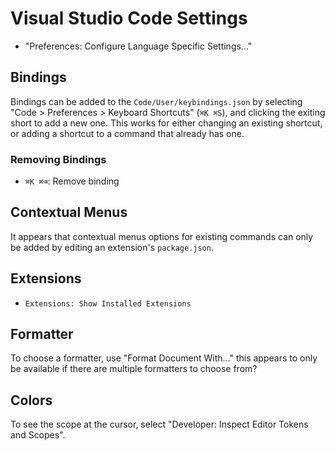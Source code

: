 # Visual Studio Code Settings

- "Preferences: Configure Language Specific Settings..."

## Bindings

Bindings can be added to the `Code/User/keybindings.json` by selecting "Code > Preferences > Keyboard Shortcuts" (`⌘K ⌘S`), and clicking the exiting short to add a new one. This works for either changing an existing shortcut, or adding a shortcut to a command that already has one.

### Removing Bindings

- `⌘K ⌘⌫`: Remove binding

## Contextual Menus

It appears that contextual menus options for existing commands can only be added by editing an extension's `package.json`.

## Extensions

- `Extensions: Show Installed Extensions`

## Formatter

To choose a formatter, use "Format Document With..." this appears to only be available if there are multiple formatters to choose from?

## Colors

To see the scope at the cursor, select "Developer: Inspect Editor Tokens and Scopes".